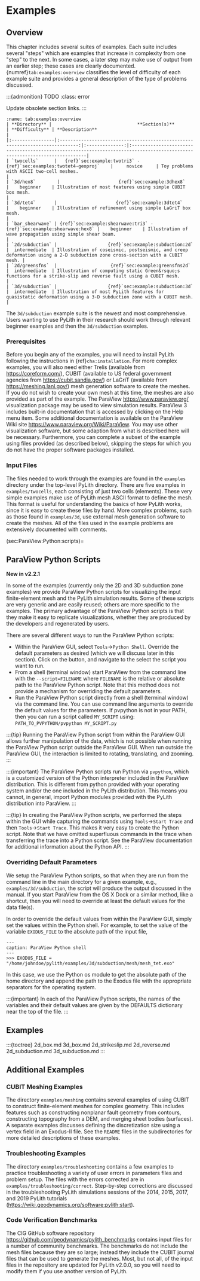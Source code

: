 # Examples

## Overview

This chapter includes several suites of examples.
Each suite includes several "steps" which are examples that increase in complexity from one "step" to the next.
In some cases, a later step may make use of output from an earlier step; these cases are clearly documented.
{numref}`tab:examples:overview` classifies the level of difficulty of each example suite and provides a general description of the type of problems discussed.

:::{admonition} TODO
:class: error

Update obsolete section links.
:::

```{table} Overview of example suites.
:name: tab:examples:overview
| **Directory** |                                **Section(s)**                                 | **Difficulty** | **Description**                                                                                                            |
|:----------------|:-----------------------------------------------------------------------------:|:--------------:|:---------------------------------------------------------------------------------------------------------------------------|
| `twocells`      |   {ref}`sec:example:twotri3` - {ref}`sec:examples:twotet4-geoproj`    |     novice     | Toy problems with ASCII two-cell meshes.                                                                                         |
| `3d/hex8`        |                      {ref}`sec:example:3dhex8`                        |    beginner    | Illustration of most features using simple CUBIT box mesh.                                                                          |
| `3d/tet4`       |                      {ref}`sec:example:3dtet4`                        |    beginner    | Illustration of refinement using simple LaGriT box mesh.                                                                         |
| `bar_shearwave` | {ref}`sec:example:shearwave:tri3` - {ref}`sec:example:shearwave:hex8` |    beginner    | Illustration of wave propagation using simple shear beam.                                                                        |
| `2d/subduction` |                   {ref}`sec:example:subduction:2d`                    |  intermediate  | Illustration of coseismic, postseismic, and creep deformation using a 2-D subduction zone cross-section with a CUBIT mesh. |
| `2d/greensfns`  |                    {ref}`sec:example:greensfns2d`                     |  intermediate  | Illustration of computing static Green&rsquo;s functions for a strike-slip and reverse fault using a CUBIT mesh.                 |
| `3d/subduction` |                   {ref}`sec:example:subduction:3d`                    |  intermediate  | Illustration of most PyLith features for quasistatic deformation using a 3-D subduction zone with a CUBIT mesh.                      |
```

The `3d/subduction` example suite is the newest and most comprehensive.
Users wanting to use PyLith in their research should work through relevant beginner examples and then the `3d/subduction` examples.

### Prerequisites

Before you begin any of the examples, you will need to install PyLith following the instructions in {ref}`cha:installation`.
For more complex examples, you will also need either Trelis (available from <https://coreform.com/>), CUBIT (available to US federal government agencies from <https://cubit.sandia.gov/>) or LaGriT (available from <https://meshing.lanl.gov/>) mesh generation software to create the meshes.
If you do not wish to create your own mesh at this time, the meshes are also provided as part of the example.
The ParaView <https://www.paraview.org/> visualization package may be used to view simulation results.
ParaView 3 includes built-in documentation that is accessed by clicking on the Help menu item.
Some additional documentation is available on the ParaView Wiki site <https://www.paraview.org/Wiki/ParaView>.
You may use other visualization software, but some adaption from what is described here will be necessary.
Furthermore, you can complete a subset of the example using files provided (as described below), skipping the steps for which you do not have the proper software packages installed.

### Input Files

The files needed to work through the examples are found in the `examples` directory under the top-level PyLith directory.
There are five examples in `examples/twocells`, each consisting of just two cells (elements).
These very simple examples make use of PyLith mesh ASCII format to define the mesh.
This format is useful for understanding the basics of how PyLith works, since it is easy to create these files by hand.
More complex problems, such as those found in `examples/3d`, use external mesh generation software to create the meshes.
All of the files used in the example problems are extensively documented with comments.

(sec:ParaView:Python:scripts)=
## ParaView Python Scripts

**New in v2.2.1**

In some of the examples (currently only the 2D and 3D subduction zone examples) we provide ParaView Python scripts for visualizing the input finite-element mesh and the PyLith simulation results.
Some of these scripts are very generic and are easily reused; others are more specific to the examples.
The primary advantage of the ParaView Python scripts is that they make it easy to replicate visualizations, whether they are produced by the developers and regenerated by users.

There are several different ways to run the ParaView Python scripts:

* Within the ParaView GUI, select `Tools`&#8594;`Python Shell`.
Override the default parameters as desired (which we will discuss later in this section).
Click on the button, and navigate to the select the script you want to run.
* From a shell (terminal window) start ParaView from the command line with the `--script=FILENAME` where `FILENAME` is the relative or absolute path to the ParaView Python script.
Note that this method does not provide a mechanism for overriding the default parameters.
* Run the ParaView Python script directly from a shell (terminal window) via the command line.
You can use command line arguments to override the default values for the parameters.
If pvpython is not in your PATH, then you can run a script called `MY_SCRIPT` using: `PATH_TO_PVPYTHON/pvpython MY_SCRIPT.py`

:::{tip}
Running the ParaView Python script from within the ParaView GUI allows further manipulation of the data, which is not possible when running the ParaView Python script outside the ParaView GUI. When run outside the ParaView GUI, the interaction is limited to rotating, translating, and zooming.
:::

:::{important}
The ParaView Python scripts run Python via `pvpython`, which is a customized version of the Python interpreter included in the ParaView distribution. This is different from python provided with your operating system and/or the one included in the PyLith distribution. This means you cannot, in general, import Python modules provided with the PyLith distribution into ParaView.
:::

:::{tip}
In creating the ParaView Python scripts, we performed the steps within the GUI while capturing the commands using `Tools`&#8594;`Start Trace` and then `Tools`&#8594;`Start Trace`. This makes it very easy to create the Python script. Note that we have omitted superfluous commands in the trace when transferring the trace into a Python script. See the ParaView documentation for additional information about the Python API.
:::

### Overriding Default Parameters

We setup the ParaView Python scripts, so that when they are run from the command line in the main directory for a given example, e.g., `examples/3d/subduction`, the script will produce the output discussed in the manual.
If you start ParaView from the OS X Dock or a similar method, like a shortcut, then you will need to override at least the default values for the data file(s).

In order to override the default values from within the ParaView GUI, simply set the values within the Python shell.
For example, to set the value of the variable `EXODUS_FILE` to the absolute path of the input file,

```{code-block} python
---
caption: ParaView Python shell
---
>>> EXODUS_FILE = "/home/johndoe/pylith/examples/3d/subduction/mesh/mesh_tet.exo"
```

In this case, we use the Python os module to get the absolute path of the home directory and append the path to the Exodus file with the appropriate separators for the operating system.

:::{important}
In each of the ParaView Python scripts, the names of the variables and their default values are given by the DEFAULTS dictionary near the top of the file.
:::

## Examples

:::{toctree}
2d_box.md
3d_box.md
2d_strikeslip.md
2d_reverse.md
2d_subduction.md
3d_subduction.md
:::

## Additional Examples

### CUBIT Meshing Examples

The directory `examples/meshing` contains several examples of using CUBIT to construct finite-element meshes for complex geometry.
This includes features such as constructing nonplanar fault geometry from contours, constructing topography from a DEM, and merging sheet bodies (surfaces).
A separate examples discusses defining the discretization size using a vertex field in an Exodus-II file.
See the `README` files in the subdirectories for more detailed descriptions of these examples.

### Troubleshooting Examples

The directory `examples/troubleshooting` contains a few examples to practice troubleshooting a variety of user errors in parameters files and problem setup.
The files with the errors corrected are in `examples/troubleshooting/correct`.
Step-by-step corrections are discussed in the troubleshooting PyLith simulations sessions of the 2014, 2015, 2017, and 2019 PyLith tutorials (<https://wiki.geodynamics.org/software:pylith:start>).

### Code Verification Benchmarks

The CIG GitHub software repository <https://github.com/geodynamics/pylith_benchmarks> contains input files for a number of community benchmarks.
The benchmarks do not include the mesh files because they are so large; instead they include the CUBIT journal files that can be used to generate the meshes.
Most, but not all, of the input files in the repository are updated for PyLith v2.0.0, so you will need to modify them if you use another version of PyLith.
